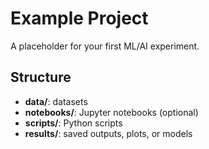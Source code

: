 # Example Project

A placeholder for your first ML/AI experiment.

## Structure
- **data/**: datasets
- **notebooks/**: Jupyter notebooks (optional)
- **scripts/**: Python scripts
- **results/**: saved outputs, plots, or models
